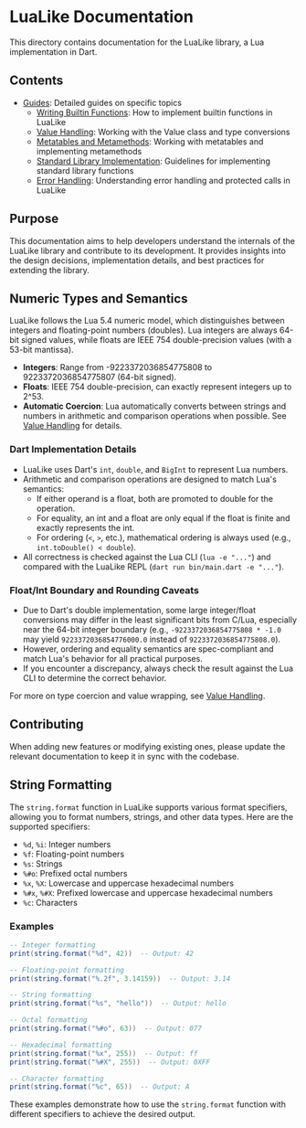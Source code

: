 # LuaLike Documentation

This directory contains documentation for the LuaLike library, a Lua implementation in Dart.

## Contents

- [Guides](./guides/): Detailed guides on specific topics
  - [Writing Builtin Functions](./guides/writing_builtin_functions.md): How to implement builtin functions in LuaLike
  - [Value Handling](./guides/value_handling.md): Working with the Value class and type conversions
  - [Metatables and Metamethods](./guides/metatables.md): Working with metatables and implementing metamethods
  - [Standard Library Implementation](./guides/standard_library.md): Guidelines for implementing standard library functions
  - [Error Handling](./guides/error_handling.md): Understanding error handling and protected calls in LuaLike

## Purpose

This documentation aims to help developers understand the internals of the LuaLike library and contribute to its development. It provides insights into the design decisions, implementation details, and best practices for extending the library.

## Numeric Types and Semantics

LuaLike follows the Lua 5.4 numeric model, which distinguishes between integers and floating-point numbers (doubles). Lua integers are always 64-bit signed values, while floats are IEEE 754 double-precision values (with a 53-bit mantissa).

- **Integers**: Range from -9223372036854775808 to 9223372036854775807 (64-bit signed).
- **Floats**: IEEE 754 double-precision, can exactly represent integers up to 2^53.
- **Automatic Coercion**: Lua automatically converts between strings and numbers in arithmetic and comparison operations when possible. See [Value Handling](./guides/value_handling.md) for details.

### Dart Implementation Details

- LuaLike uses Dart's `int`, `double`, and `BigInt` to represent Lua numbers.
- Arithmetic and comparison operations are designed to match Lua's semantics:
  - If either operand is a float, both are promoted to double for the operation.
  - For equality, an int and a float are only equal if the float is finite and exactly represents the int.
  - For ordering (`<`, `>`, etc.), mathematical ordering is always used (e.g., `int.toDouble() < double`).
- All correctness is checked against the Lua CLI (`lua -e "..."`) and compared with the LuaLike REPL (`dart run bin/main.dart -e "..."`).

### Float/Int Boundary and Rounding Caveats

- Due to Dart's double implementation, some large integer/float conversions may differ in the least significant bits from C/Lua, especially near the 64-bit integer boundary (e.g., `-9223372036854775808 * -1.0` may yield `9223372036854776000.0` instead of `9223372036854775808.0`).
- However, ordering and equality semantics are spec-compliant and match Lua's behavior for all practical purposes.
- If you encounter a discrepancy, always check the result against the Lua CLI to determine the correct behavior.

For more on type coercion and value wrapping, see [Value Handling](./guides/value_handling.md).

## Contributing

When adding new features or modifying existing ones, please update the relevant documentation to keep it in sync with the codebase.

## String Formatting

The `string.format` function in LuaLike supports various format specifiers, allowing you to format numbers, strings, and other data types. Here are the supported specifiers:

- `%d`, `%i`: Integer numbers
- `%f`: Floating-point numbers
- `%s`: Strings
- `%#o`: Prefixed octal numbers
- `%x`, `%X`: Lowercase and uppercase hexadecimal numbers
- `%#x`, `%#X`: Prefixed lowercase and uppercase hexadecimal numbers
- `%c`: Characters

### Examples

```lua
-- Integer formatting
print(string.format("%d", 42))  -- Output: 42

-- Floating-point formatting
print(string.format("%.2f", 3.14159))  -- Output: 3.14

-- String formatting
print(string.format("%s", "hello"))  -- Output: hello

-- Octal formatting
print(string.format("%#o", 63))  -- Output: 077

-- Hexadecimal formatting
print(string.format("%x", 255))  -- Output: ff
print(string.format("%#X", 255))  -- Output: 0XFF

-- Character formatting
print(string.format("%c", 65))  -- Output: A
```

These examples demonstrate how to use the `string.format` function with different specifiers to achieve the desired output.